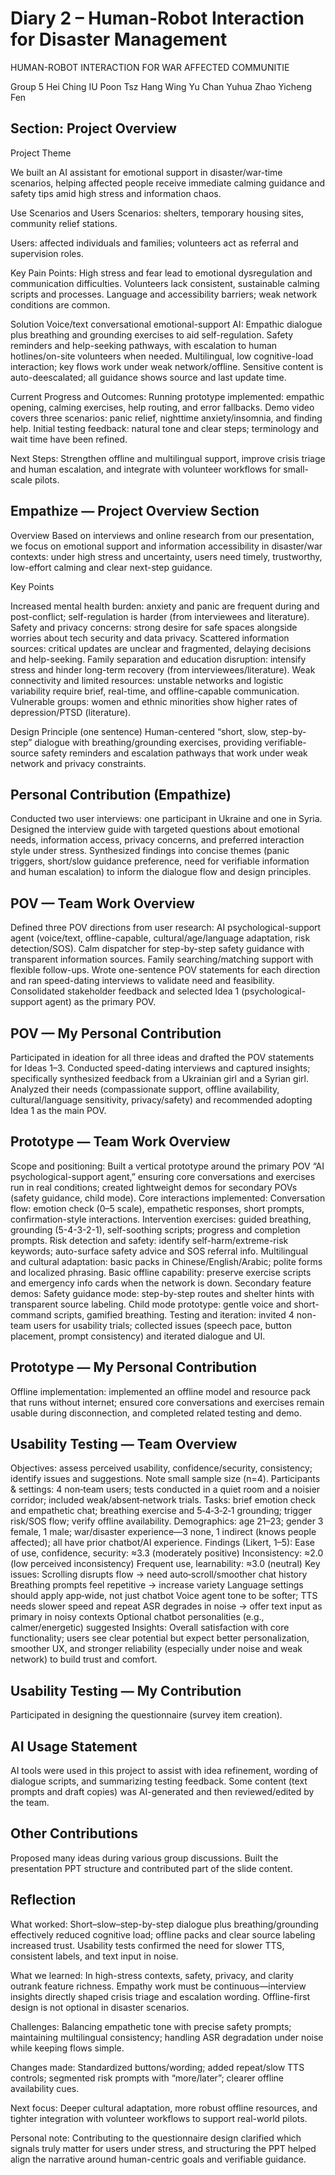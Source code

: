 # Diary 2 – Human-Robot Interaction for Disaster Management

HUMAN-ROBOT INTERACTION FOR WAR AFFECTED COMMUNITIE

Group 5 
 Hei Ching IU
 Poon Tsz Hang
 Wing Yu Chan
 Yuhua Zhao
 Yicheng Fen

## Section: Project Overview

Project Theme

We built an AI assistant for emotional support in disaster/war-time scenarios, helping affected people receive immediate calming guidance and safety tips amid high stress and information chaos.

Use Scenarios and Users Scenarios: 
shelters, temporary housing sites, community relief stations.

Users: affected individuals and families; volunteers act as referral and supervision roles.

Key Pain Points: High stress and fear lead to emotional dysregulation and communication difficulties.
Volunteers lack consistent, sustainable calming scripts and processes.
Language and accessibility barriers; weak network conditions are common.

Solution Voice/text conversational emotional-support AI:
Empathic dialogue plus breathing and grounding exercises to aid self-regulation.
Safety reminders and help-seeking pathways, with escalation to human hotlines/on-site volunteers when needed.
Multilingual, low cognitive-load interaction; key flows work under weak network/offline.
Sensitive content is auto-deescalated; all guidance shows source and last update time.

Current Progress and Outcomes: 
Running prototype implemented: empathic opening, calming exercises, help routing, and error fallbacks.
Demo video covers three scenarios: panic relief, nighttime anxiety/insomnia, and finding help.
Initial testing feedback: natural tone and clear steps; terminology and wait time have been refined.

Next Steps: 
Strengthen offline and multilingual support, improve crisis triage and human escalation, and integrate with volunteer workflows for small-scale pilots.



## Empathize — Project Overview Section

Overview
Based on interviews and online research from our presentation, we focus on emotional support and information accessibility in disaster/war contexts: under high stress and uncertainty, users need timely, trustworthy, low-effort calming and clear next-step guidance.

Key Points

Increased mental health burden: anxiety and panic are frequent during and post-conflict; self-regulation is harder (from interviewees and literature).
Safety and privacy concerns: strong desire for safe spaces alongside worries about tech security and data privacy.
Scattered information sources: critical updates are unclear and fragmented, delaying decisions and help-seeking.
Family separation and education disruption: intensify stress and hinder long-term recovery (from interviewees/literature).
Weak connectivity and limited resources: unstable networks and logistic variability require brief, real-time, and offline-capable communication.
Vulnerable groups: women and ethnic minorities show higher rates of depression/PTSD (literature).

Design Principle (one sentence)
Human-centered “short, slow, step-by-step” dialogue with breathing/grounding exercises, providing verifiable-source safety reminders and escalation pathways that work under weak network and privacy constraints.

## Personal Contribution (Empathize)

Conducted two user interviews: one participant in Ukraine and one in Syria.
Designed the interview guide with targeted questions about emotional needs, information access, privacy concerns, and preferred interaction style under stress.
Synthesized findings into concise themes (panic triggers, short/slow guidance preference, need for verifiable information and human escalation) to inform the dialogue flow and design principles.

## POV — Team Work Overview

Defined three POV directions from user research:
AI psychological-support agent (voice/text, offline-capable, cultural/age/language adaptation, risk detection/SOS).
Calm dispatcher for step-by-step safety guidance with transparent information sources.
Family searching/matching support with flexible follow-ups.
Wrote one-sentence POV statements for each direction and ran speed-dating interviews to validate need and feasibility.
Consolidated stakeholder feedback and selected Idea 1 (psychological-support agent) as the primary POV.

## POV — My Personal Contribution

Participated in ideation for all three ideas and drafted the POV statements for Ideas 1–3.
Conducted speed-dating interviews and captured insights; specifically synthesized feedback from a Ukrainian girl and a Syrian girl.
Analyzed their needs (compassionate support, offline availability, cultural/language sensitivity, privacy/safety) and recommended adopting Idea 1 as the main POV.

## Prototype — Team Work Overview

Scope and positioning: Built a vertical prototype around the primary POV “AI psychological-support agent,” ensuring core conversations and exercises run in real conditions; created lightweight demos for secondary POVs (safety guidance, child mode).
Core interactions implemented:
Conversation flow: emotion check (0–5 scale), empathetic responses, short prompts, confirmation-style interactions.
Intervention exercises: guided breathing, grounding (5-4-3-2-1), self-soothing scripts; progress and completion prompts.
Risk detection and safety: identify self-harm/extreme-risk keywords; auto-surface safety advice and SOS referral info.
Multilingual and cultural adaptation: basic packs in Chinese/English/Arabic; polite forms and localized phrasing.
Basic offline capability: preserve exercise scripts and emergency info cards when the network is down.
Secondary feature demos:
Safety guidance mode: step-by-step routes and shelter hints with transparent source labeling.
Child mode prototype: gentle voice and short-command scripts, gamified breathing.
Testing and iteration: invited 4 non-team users for usability trials; collected issues (speech pace, button placement, prompt consistency) and iterated dialogue and UI.

## Prototype — My Personal Contribution


Offline implementation: implemented an offline model and resource pack that runs without internet; ensured core conversations and exercises remain usable during disconnection, and completed related testing and demo.

## Usability Testing — Team Overview

Objectives: assess perceived usability, confidence/security, consistency; identify issues and suggestions. Note small sample size (n=4).
Participants & settings: 4 non‑team users; tests conducted in a quiet room and a noisier corridor; included weak/absent‑network trials.
Tasks: brief emotion check and empathetic chat; breathing exercise and 5‑4‑3‑2‑1 grounding; trigger risk/SOS flow; verify offline availability.
Demographics: age 21–23; gender 3 female, 1 male; war/disaster experience—3 none, 1 indirect (knows people affected); all have prior chatbot/AI experience.
Findings (Likert, 1–5):
Ease of use, confidence, security: ≈3.3 (moderately positive)
Inconsistency: ≈2.0 (low perceived inconsistency)
Frequent use, learnability: ≈3.0 (neutral)
Key issues:
Scrolling disrupts flow → need auto‑scroll/smoother chat history
Breathing prompts feel repetitive → increase variety
Language settings should apply app‑wide, not just chatbot
Voice agent tone to be softer; TTS needs slower speed and repeat
ASR degrades in noise → offer text input as primary in noisy contexts
Optional chatbot personalities (e.g., calmer/energetic) suggested
Insights: Overall satisfaction with core functionality; users see clear potential but expect better personalization, smoother UX, and stronger reliability (especially under noise and weak network) to build trust and comfort.

## Usability Testing — My Contribution

Participated in designing the questionnaire (survey item creation).

## AI Usage Statement

AI tools were used in this project to assist with idea refinement, wording of dialogue scripts, and summarizing testing feedback. Some content (text prompts and draft copies) was AI-generated and then reviewed/edited by the team.

## Other Contributions

Proposed many ideas during various group discussions. Built the presentation PPT structure and contributed part of the slide content.

## Reflection

What worked: Short–slow–step-by-step dialogue plus breathing/grounding effectively reduced cognitive load; offline packs and clear source labeling increased trust. Usability tests confirmed the need for slower TTS, consistent labels, and text input in noise.

What we learned: In high-stress contexts, safety, privacy, and clarity outrank feature richness. Empathy work must be continuous—interview insights directly shaped crisis triage and escalation wording. Offline-first design is not optional in disaster scenarios.

Challenges: Balancing empathetic tone with precise safety prompts; maintaining multilingual consistency; handling ASR degradation under noise while keeping flows simple.

Changes made: Standardized buttons/wording; added repeat/slow TTS controls; segmented risk prompts with “more/later”; clearer offline availability cues.

Next focus: Deeper cultural adaptation, more robust offline resources, and tighter integration with volunteer workflows to support real-world pilots.

Personal note: Contributing to the questionnaire design clarified which signals truly matter for users under stress, and structuring the PPT helped align the narrative around human-centric goals and verifiable guidance.













